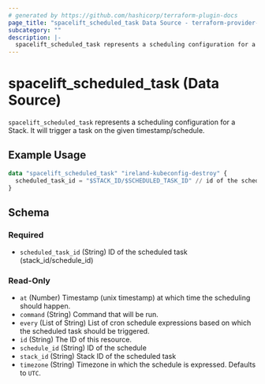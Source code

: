 ```yaml
---
# generated by https://github.com/hashicorp/terraform-plugin-docs
page_title: "spacelift_scheduled_task Data Source - terraform-provider-spacelift"
subcategory: ""
description: |-
  spacelift_scheduled_task represents a scheduling configuration for a Stack. It will trigger a task on the given timestamp/schedule.
---
```


# spacelift_scheduled_task (Data Source)

`spacelift_scheduled_task` represents a scheduling configuration for a Stack. It will trigger a task on the given timestamp/schedule.

## Example Usage

```terraform
data "spacelift_scheduled_task" "ireland-kubeconfig-destroy" {
  scheduled_task_id = "$STACK_ID/$SCHEDULED_TASK_ID" // id of the scheduled task
}
```

<!-- schema generated by tfplugindocs -->
## Schema

### Required

- `scheduled_task_id` (String) ID of the scheduled task (stack_id/schedule_id)

### Read-Only

- `at` (Number) Timestamp (unix timestamp) at which time the scheduling should happen.
- `command` (String) Command that will be run.
- `every` (List of String) List of cron schedule expressions based on which the scheduled task should be triggered.
- `id` (String) The ID of this resource.
- `schedule_id` (String) ID of the schedule
- `stack_id` (String) Stack ID of the scheduled task
- `timezone` (String) Timezone in which the schedule is expressed. Defaults to `UTC`.
